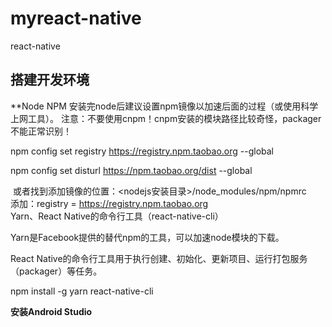 # myreact-native
react-native

## 搭建开发环境

**Node NPM 
  安装完node后建议设置npm镜像以加速后面的过程（或使用科学上网工具）。
  注意：不要使用cnpm！cnpm安装的模块路径比较奇怪，packager不能正常识别！

  npm config set registry https://registry.npm.taobao.org --global

  npm config set disturl https://npm.taobao.org/dist --global
  
  或者找到添加镜像的位置：<nodejs安装目录>/node_modules/npm/npmrc  
  添加：registry = https://registry.npm.taobao.org  
  Yarn、React Native的命令行工具（react-native-cli）  

  Yarn是Facebook提供的替代npm的工具，可以加速node模块的下载。

  React Native的命令行工具用于执行创建、初始化、更新项目、运行打包服务（packager）等任务。

  npm install -g yarn react-native-cli
  
**安装Android Studio**
